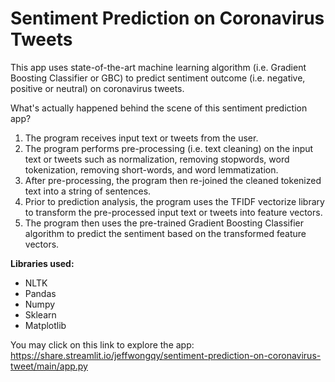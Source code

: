 # Sentiment Prediction on Coronavirus Tweets

This app uses state-of-the-art machine learning algorithm (i.e. Gradient Boosting Classifier or GBC) to predict sentiment outcome (i.e. negative, positive or neutral) on coronavirus tweets. 

What's actually happened behind the scene of this sentiment prediction app? 
1. The program receives input text or tweets from the user. 
2. The program performs pre-processing (i.e. text cleaning) on the input text or tweets such as normalization, removing stopwords, word tokenization, removing short-words, and word lemmatization. 
3. After pre-processing, the program then re-joined the cleaned tokenized text into a string of sentences. 
5. Prior to prediction analysis, the program uses the TFIDF vectorize library to transform the pre-processed input text or tweets into feature vectors.
6. The program then uses the pre-trained Gradient Boosting Classifier algorithm to predict the sentiment based on the transformed feature vectors. 

**Libraries used:**
- NLTK
- Pandas
- Numpy
- Sklearn
- Matplotlib

You may click on this link to explore the app: https://share.streamlit.io/jeffwongqy/sentiment-prediction-on-coronavirus-tweet/main/app.py
